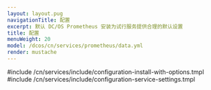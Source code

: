 ```yaml
---
layout: layout.pug
navigationTitle: 配置
excerpt: 默认 DC/OS Prometheus 安装为试行服务提供合理的默认设置
title: 配置
menuWeight: 20
model: /dcos/cn/services/prometheus/data.yml
render: mustache
---
```


#include /cn/services/include/configuration-install-with-options.tmpl
#include /cn/services/include/configuration-service-settings.tmpl
